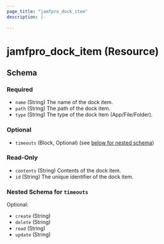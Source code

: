 ```yaml
---
page_title: "jamfpro_dock_item"
description: |-
  
---
```


# jamfpro_dock_item (Resource)


<!-- schema generated by tfplugindocs -->
## Schema

### Required

- `name` (String) The name of the dock item.
- `path` (String) The path of the dock item.
- `type` (String) The type of the dock item (App/File/Folder).

### Optional

- `timeouts` (Block, Optional) (see [below for nested schema](#nestedblock--timeouts))

### Read-Only

- `contents` (String) Contents of the dock item.
- `id` (String) The unique identifier of the dock item.

<a id="nestedblock--timeouts"></a>
### Nested Schema for `timeouts`

Optional:

- `create` (String)
- `delete` (String)
- `read` (String)
- `update` (String)